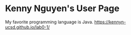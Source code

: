 # Kenny Nguyen's User Page

My favorite programming language is Java.
https://kennyn-ucsd.github.io/lab0-1/

